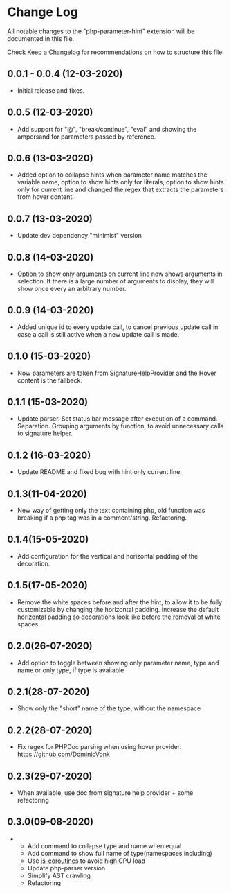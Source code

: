 # Change Log

All notable changes to the "php-parameter-hint" extension will be documented in this file.

Check [Keep a Changelog](http://keepachangelog.com/) for recommendations on how to structure this file.

## 0.0.1 - 0.0.4 (12-03-2020)

- Initial release and fixes.

## 0.0.5 (12-03-2020)

- Add support for "@", "break/continue", "eval" and showing the ampersand for parameters passed by reference.

## 0.0.6 (13-03-2020)

- Added option to collapse hints when parameter name matches the variable name, option to show hints only for literals, option to show hints only for current line and changed the regex that extracts the parameters from hover content.

## 0.0.7 (13-03-2020)

- Update dev dependency "minimist" version

## 0.0.8 (14-03-2020)

- Option to show only arguments on current line now shows arguments in
  selection. If there is a large number of arguments to display, they will show
  once every an arbitrary number.

## 0.0.9 (14-03-2020)

- Added unique id to every update call, to cancel previous update call in case a
  call is still active when a new update call is made.

## 0.1.0 (15-03-2020)

- Now parameters are taken from SignatureHelpProvider and the Hover content is
  the fallback.

## 0.1.1 (15-03-2020)

- Update parser. Set status bar message after execution of a command.
  Separation. Grouping arguments by function, to avoid unnecessary calls to signature helper.

## 0.1.2 (16-03-2020)

- Update README and fixed bug with hint only current line.

## 0.1.3(11-04-2020)

- New way of getting only the text containing php, old function was breaking if
  a php tag was in a comment/string. Refactoring.

## 0.1.4(15-05-2020)

- Add configuration for the vertical and horizontal padding of the decoration.

## 0.1.5(17-05-2020)

- Remove the white spaces before and after the hint, to allow it to be fully
  customizable by changing the horizontal padding. Increase the default
  horizontal padding so decorations look like before the removal of white spaces.

## 0.2.0(26-07-2020)

- Add option to toggle between showing only parameter name, type and name or
  only type, if type is available

## 0.2.1(28-07-2020)

- Show only the "short" name of the type, without the namespace

## 0.2.2(28-07-2020)

- Fix regex for PHPDoc parsing when using hover provider: https://github.com/DominicVonk

## 0.2.3(29-07-2020)

- When available, use doc from signature help provider + some refactoring

## 0.3.0(09-08-2020)

- - Add command to collapse type and name when equal
  - Add command to show full name of type(namespaces including)
  - Use [js-coroutines](https://github.com/miketalbot/js-coroutines) to avoid
    high CPU load
  - Update php-parser version
  - Simplify AST crawling
  - Refactoring
